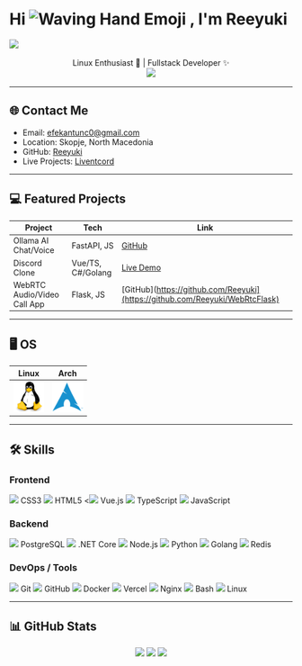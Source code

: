 
# Hi <img src="https://raw.githubusercontent.com/Tarikul-Islam-Anik/Animated-Fluent-Emojis/master/Emojis/Hand%20gestures/Waving%20Hand.png" alt="Waving Hand Emoji" width="30px"/> , I'm Reeyuki 

<div align="left">
  <img src="https://komarev.com/ghpvc/?username=Reeyuki&style=flat" />
</div>

<p align="center">
Linux Enthusiast 🐧 | Fullstack Developer ✨  
<br>
<img src="https://readme-typing-svg.herokuapp.com?size=14&color=97a4e2&center=true&width=450&height=45&lines=Just+a+curious+mind,+powered+by+'Linux'.">
</p>

---

## 🌐 Contact Me

* Email: [efekantunc0@gmail.com](mailto:efekantunc0@gmail.com)
* Location: Skopje, North Macedonia
* GitHub: [Reeyuki](https://github.com/Reeyuki)
* Live Projects: [Liventcord](https://liventcord.github.io)

---

## 💻 Featured Projects

| Project                     | Tech                     | Link                                      |
| --------------------------- | ------------------------ | ----------------------------------------- |
| Ollama AI Chat/Voice        | FastAPI, JS | [GitHub](https://github.com/Reeyuki/PromptLama)      |
| Discord Clone               | Vue/TS, C#/Golang | [Live Demo](https://liventcord.github.io) |
| WebRTC Audio/Video Call App | Flask, JS                | [GitHub](https://github.com/Reeyuki](https://github.com/Reeyuki/WebRtcFlask)      |

---

## 🖥️ OS

| Linux                                                                                                  | Arch                                                                                                           |
| ------------------------------------------------------------------------------------------------------ | -------------------------------------------------------------------------------------------------------------- |
| <img src="https://github.com/devicons/devicon/blob/master/icons/linux/linux-original.svg" width="55"/> | <img src="https://github.com/devicons/devicon/blob/master/icons/archlinux/archlinux-original.svg" width="55"/> |

---

## 🛠️ Skills

### Frontend

<img src="https://profilinator.rishav.dev/skills-assets/css3-original-wordmark.svg" width="48"/> CSS3 <img src="https://profilinator.rishav.dev/skills-assets/html5-original-wordmark.svg" width="48"/> HTML5 <<img src="https://skillicons.dev/icons?i=vue" width="48"/> Vue.js <img src="https://techstack-generator.vercel.app/ts-icon.svg" width="48"/> TypeScript <img src="https://techstack-generator.vercel.app/js-icon.svg" width="48"/> JavaScript

### Backend

<img src="https://skillicons.dev/icons?i=postgres" width="48"/> PostgreSQL <img src="https://skillicons.dev/icons?i=dotnet" width="48"/> .NET Core <img src="https://skillicons.dev/icons?i=nodejs" width="48"/> Node.js <img src="https://techstack-generator.vercel.app/python-icon.svg" width="48"/> Python <img src="https://skillicons.dev/icons?i=go" width="48"/> Golang <img src="https://skillicons.dev/icons?i=redis" width="48"/> Redis

### DevOps / Tools

<img src="https://skillicons.dev/icons?i=git" width="48"/> Git <img src="https://techstack-generator.vercel.app/github-icon.svg" width="48"/> GitHub <img src="https://cdn.jsdelivr.net/gh/devicons/devicon/icons/docker/docker-original.svg" width="48"/> Docker <img src="https://skillicons.dev/icons?i=vercel" width="48"/> Vercel <img src="https://skillicons.dev/icons?i=nginx" width="48"/> Nginx <img src="https://skillicons.dev/icons?i=bash" width="48"/> Bash <img src="https://profilinator.rishav.dev/skills-assets/linux-original.svg" width="48"/> Linux

---

## 📊 GitHub Stats

<div align="center">
<img src="https://github-readme-streak-stats.herokuapp.com/?user=Reeyuki&theme=vision-friendly-dark&hide_border=false&border_radius=5&card_width=800&date_format=M%20j%5B%2C%20Y%5D"/>

<img height="180em" src="https://github-readme-stats.vercel.app/api?username=Reeyuki&show_icons=true&theme=vision-friendly-dark&include_all_commits=true&count_private=true"/> 
<img height="180em" src="https://github-readme-stats.vercel.app/api/top-langs/?username=Reeyuki&layout=compact&theme=vision-friendly-dark"/>
</div>

